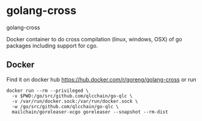 # golang-cross
golang-cross

Docker container to do cross compilation (linux, windows, OSX) of go packages including support for cgo. 

## Docker

Find it on docker hub https://hub.docker.com/r/goreng/golang-cross or run 

```
docker run --rm --privileged \
  -v $PWD:/go/src/github.com/qlcchain/go-qlc \
  -v /var/run/docker.sock:/var/run/docker.sock \
  -w /go/src/github.com/qlcchain/go-qlc \
  mailchain/goreleaser-xcgo goreleaser --snapshot --rm-dist
```
